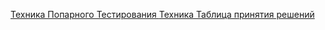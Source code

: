 [Техника Попарного Тестирования ](https://docs.google.com/spreadsheets/d/1RIxeL0kK9KM4NFr0z1VFrnW0YYXP8vKmxc12HO-5Mko/edit?usp=sharing)
[Техника Таблица принятия решений](https://docs.google.com/spreadsheets/d/1nc8Bx5-WtMTYr7jX9L4sLCOZuwONNNdJZniJM7Sl_RA/edit?usp=sharing)
